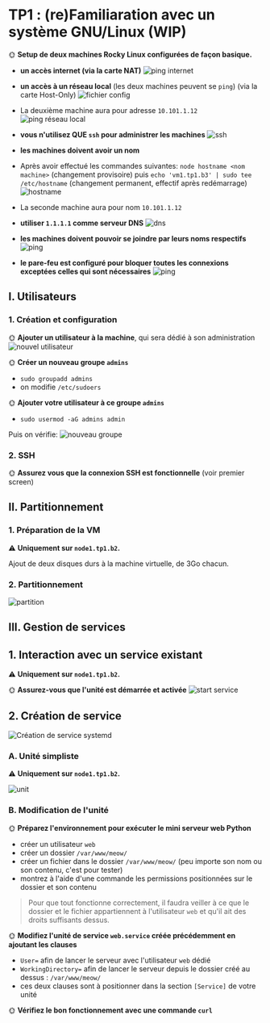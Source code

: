 # TP1 : (re)Familiaration avec un système GNU/Linux (WIP)

🌞 **Setup de deux machines Rocky Linux configurées de façon basique.**

- **un accès internet (via la carte NAT)**
  ![ping internet](.Images/l1-1.png)

- **un accès à un réseau local** (les deux machines peuvent se `ping`) (via la carte Host-Only)
  ![fichier config](.Images/l1-2.png)

- La deuxième machine aura pour adresse `10.101.1.12`
  ![ping réseau local](./Images/l1-3.png)

- **vous n'utilisez QUE `ssh` pour administrer les machines**
  ![ssh](./Images/l1-4.png)

- **les machines doivent avoir un nom**
- Après avoir effectué les commandes suivantes:
  `node hostname <nom machine>` (changement provisoire)
  puis `echo 'vm1.tp1.b3' | sudo tee /etc/hostname` (changement permanent, effectif après redémarrage)
  ![hostname](./Images/l1-5.png)
- La seconde machine aura pour nom `10.101.1.12`

- **utiliser `1.1.1.1` comme serveur DNS**
  ![dns](.Images/l1-6.png)

- **les machines doivent pouvoir se joindre par leurs noms respectifs**
  ![ping](./Images/l1-7.png)

- **le pare-feu est configuré pour bloquer toutes les connexions exceptées celles qui sont nécessaires**
  ![ping](./Images/l1-8.png)

## I. Utilisateurs

### 1. Création et configuration

🌞 **Ajouter un utilisateur à la machine**, qui sera dédié à son administration
![nouvel utilisateur](./Images/l1-9.png)

🌞 **Créer un nouveau groupe `admins`**

- `sudo groupadd admins`
- on modifie `/etc/sudoers`

🌞 **Ajouter votre utilisateur à ce groupe `admins`**

- `sudo usermod -aG admins admin`

Puis on vérifie:
![nouveau groupe](./Images/l1-10.png)

### 2. SSH

🌞 **Assurez vous que la connexion SSH est fonctionnelle**
(voir premier screen)

## II. Partitionnement

### 1. Préparation de la VM

⚠️ **Uniquement sur `node1.tp1.b2`.**

Ajout de deux disques durs à la machine virtuelle, de 3Go chacun.

### 2. Partitionnement

![partition](.Images/l1-11)

## III. Gestion de services

## 1. Interaction avec un service existant

⚠️ **Uniquement sur `node1.tp1.b2`.**

🌞 **Assurez-vous que l'unité est démarrée et activée**
![start service](./Images/l1-12.png)

## 2. Création de service

![Création de service systemd](./pics/create_service.png)

### A. Unité simpliste

⚠️ **Uniquement sur `node1.tp1.b2`.**

![unit](./Images/l1-13.png)

### B. Modification de l'unité

🌞 **Préparez l'environnement pour exécuter le mini serveur web Python**

- créer un utilisateur `web`
- créer un dossier `/var/www/meow/`
- créer un fichier dans le dossier `/var/www/meow/` (peu importe son nom ou son contenu, c'est pour tester)
- montrez à l'aide d'une commande les permissions positionnées sur le dossier et son contenu

> Pour que tout fonctionne correctement, il faudra veiller à ce que le dossier et le fichier appartiennent à l'utilisateur `web` et qu'il ait des droits suffisants dessus.

🌞 **Modifiez l'unité de service `web.service` créée précédemment en ajoutant les clauses**

- `User=` afin de lancer le serveur avec l'utilisateur `web` dédié
- `WorkingDirectory=` afin de lancer le serveur depuis le dossier créé au dessus : `/var/www/meow/`
- ces deux clauses sont à positionner dans la section `[Service]` de votre unité

🌞 **Vérifiez le bon fonctionnement avec une commande `curl`**
